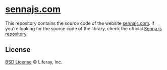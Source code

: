 # [sennajs.com](http://sennajs.com)

This repository contains the source code of the website [sennajs.com](http://sennajs.com/). If you're looking for the source code of the library, check the official [Senna.js repository](https://github.com/liferay/senna.js).

## License

[BSD License](https://github.com/liferay/sennajs.com/blob/master/LICENSE) © Liferay, Inc.
